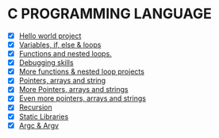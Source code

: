 # C PROGRAMMING LANGUAGE

- [X] [Hello world project](0x00-hello_world)
- [X] [Variables, if, else & loops](0x01-variables_if_else_while)
- [X] [Functions and nested loops.](0x02-functions_nested_loops)
- [X] [Debugging skills](0x03-debugging)
- [X] [More functions & nested loop projects](0x04-more_functions_nested_loops)
- [X] [Pointers, arrays and string](0x05-pointers_arrays_strings)
- [X] [More Pointers, arrays and strings](0x06-pointers_arrays_strings)
- [X] [Even more pointers, arrays and strings](0x07-pointers_arrays_strings)
- [X] [Recursion](0x08-recursion)
- [X] [Static Libraries](0x09-static_libraries)
- [X] [Argc & Argv](0x0A-argc_argv)

